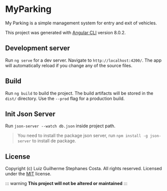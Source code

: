 # MyParking

My Parking is a simple management system for entry and exit of vehicles.

This project was generated with [Angular CLI](https://github.com/angular/angular-cli) version 8.0.2.

## Development server

Run `ng serve` for a dev server. Navigate to `http://localhost:4200/`. The app will automatically reload if you change any of the source files.

## Build

Run `ng build` to build the project. The build artifacts will be stored in the `dist/` directory. Use the `--prod` flag for a production build.

## Init Json Server
Run `json-server --watch db.json` inside project path.
> You need to install the package json server, run `npm install -g json-server` to install de package.

## License
Copyright (c) Luiz Guilherme Stephanes Costa. All rights reserved.
Licensed under the [MIT](LICENSE) license.


::: warning
**This project will not be altered or maintained**
:::
